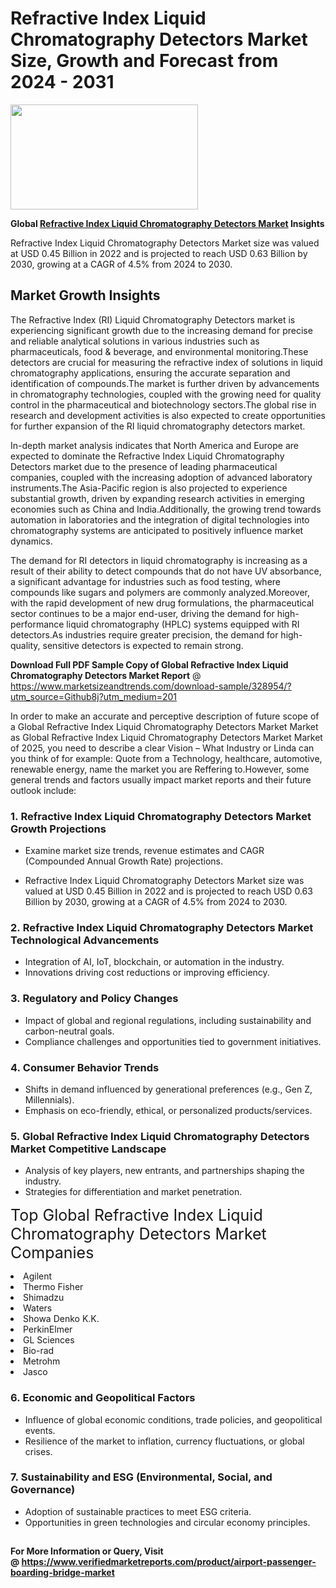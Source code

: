 <H1>Refractive Index Liquid Chromatography Detectors Market Size, Growth and Forecast from 2024 - 2031</H1><img class="aligncenter size-medium wp-image-584254" src="https://thirdeyenews.in/wp-content/uploads/2024/09/Global-Market-Research-300x168.jpeg" alt="" width="300" height="168" /><p><strong>Global&nbsp;<a href="https://www.marketsizeandtrends.com/download-sample/328954/?utm_source=Github8j?utm_medium=201">Refractive Index Liquid Chromatography Detectors Market</a> Insights</strong></p><p>Refractive Index Liquid Chromatography Detectors Market size was valued at USD 0.45 Billion in 2022 and is projected to reach USD 0.63 Billion by 2030, growing at a CAGR of 4.5% from 2024 to 2030.</p><p><h2>Market Growth Insights</h2> <p>The Refractive Index (RI) Liquid Chromatography Detectors market is experiencing significant growth due to the increasing demand for precise and reliable analytical solutions in various industries such as pharmaceuticals, food & beverage, and environmental monitoring.These detectors are crucial for measuring the refractive index of solutions in liquid chromatography applications, ensuring the accurate separation and identification of compounds.The market is further driven by advancements in chromatography technologies, coupled with the growing need for quality control in the pharmaceutical and biotechnology sectors.The global rise in research and development activities is also expected to create opportunities for further expansion of the RI liquid chromatography detectors market.</p> <p>In-depth market analysis indicates that North America and Europe are expected to dominate the Refractive Index Liquid Chromatography Detectors market due to the presence of leading pharmaceutical companies, coupled with the increasing adoption of advanced laboratory instruments.The Asia-Pacific region is also projected to experience substantial growth, driven by expanding research activities in emerging economies such as China and India.Additionally, the growing trend towards automation in laboratories and the integration of digital technologies into chromatography systems are anticipated to positively influence market dynamics.</p> <p>The demand for RI detectors in liquid chromatography is increasing as a result of their ability to detect compounds that do not have UV absorbance, a significant advantage for industries such as food testing, where compounds like sugars and polymers are commonly analyzed.Moreover, with the rapid development of new drug formulations, the pharmaceutical sector continues to be a major end-user, driving the demand for high-performance liquid chromatography (HPLC) systems equipped with RI detectors.As industries require greater precision, the demand for high-quality, sensitive detectors is expected to remain strong.</p> <p><span class=""><strong>Download Full PDF Sample Copy of Global Refractive Index Liquid Chromatography Detectors Market Report</strong> @ <a href="https://www.marketsizeandtrends.com/download-sample/328954/?utm_source=Github8j?utm_medium=201" target="_blank">https://www.marketsizeandtrends.com/download-sample/328954/?utm_source=Github8j?utm_medium=201</a></span></p><p>In order to make an accurate and perceptive description of future scope of a Global&nbsp;Refractive Index Liquid Chromatography Detectors Market Market as Global&nbsp;Refractive Index Liquid Chromatography Detectors Market Market of 2025, you need to describe a clear Vision &ndash; What Industry or Linda can you think of for example: Quote from a Technology, healthcare, automotive, renewable energy, name the market you are Reffering to.However, some general trends and factors usually impact market reports and their future outlook include:</p><h3>1.&nbsp;<strong>Refractive Index Liquid Chromatography Detectors Market Growth Projections</strong></h3><ul><li>Examine market size trends, revenue estimates and CAGR (Compounded Annual Growth Rate) projections.</li><li><p>Refractive Index Liquid Chromatography Detectors Market size was valued at USD 0.45 Billion in 2022 and is projected to reach USD 0.63 Billion by 2030, growing at a CAGR of 4.5% from 2024 to 2030.</p></li></ul><h3>2.&nbsp;<strong>Refractive Index Liquid Chromatography Detectors Market Technological Advancements</strong></h3><ul><li>Integration of AI, IoT, blockchain, or automation in the industry.</li><li>Innovations driving cost reductions or improving efficiency.</li></ul><h3>3.&nbsp;<strong>Regulatory and Policy Changes</strong></h3><ul><li>Impact of global and regional regulations, including sustainability and carbon-neutral goals.</li><li>Compliance challenges and opportunities tied to government initiatives.</li></ul><h3>4.&nbsp;<strong>Consumer Behavior Trends</strong></h3><ul><li>Shifts in demand influenced by generational preferences (e.g., Gen Z, Millennials).</li><li>Emphasis on eco-friendly, ethical, or personalized products/services.</li></ul><h3>5.&nbsp;<strong>Global Refractive Index Liquid Chromatography Detectors Market Competitive Landscape</strong></h3><ul><li>Analysis of key players, new entrants, and partnerships shaping the industry.</li><li>Strategies for differentiation and market penetration.</li></ul><p data-pm-slice="1 1 []"><span style="color: inherit; font-family: inherit; font-size: 25px;">Top Global Refractive Index Liquid Chromatography Detectors Market Companies</span></p><div class="" data-test-id=""><p><li>Agilent</li><li> Thermo Fisher</li><li> Shimadzu</li><li> Waters</li><li> Showa Denko K.K.</li><li> PerkinElmer</li><li> GL Sciences</li><li> Bio-rad</li><li> Metrohm</li><li> Jasco</li></p></div><h3>6.&nbsp;<strong>Economic and Geopolitical Factors</strong></h3><ul><li>Influence of global economic conditions, trade policies, and geopolitical events.</li><li>Resilience of the market to inflation, currency fluctuations, or global crises.</li></ul><h3>7.&nbsp;<strong>Sustainability and ESG (Environmental, Social, and Governance)</strong></h3><ul><li>Adoption of sustainable practices to meet ESG criteria.</li><li>Opportunities in green technologies and circular economy principles.</li></ul><h2><strong style="font-size: 14px;">For More Information or Query, Visit @&nbsp;</strong><a style="background-color: #ffffff; font-size: 14px;" href="https://www.marketsizeandtrends.com/report/refractive-index-liquid-chromatography-detectors-market/" target="_blank">https://www.verifiedmarketreports.com/product/airport-passenger-boarding-bridge-market</a></h2>